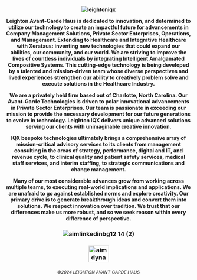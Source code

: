 
  <h4 align="middle">

 ![leightoniqx](https://user-images.githubusercontent.com/119469038/223314153-503908f2-f844-40d2-91b6-7d8fd6fc22a9.gif)


Leighton Avant-Garde Haus is dedicated to innovation, and determined to utilize our technology to create an impactful future for advancements in Company Management Solutions, Private Sector Enterprises, Operations, and Management. Extending to Healthcare and Integrative Healthcare with Xerataus: inventing new technologies that could expand our abilities, our community, and our world. We are striving to improve the lives of countless individuals by integrating Intelligent Amalgamated Compositive Systems. This cutting-edge technology is being developed by a talented and mission-driven team whose diverse perspectives and lived experiences strengthen our ability to creatively problem solve and execute solutions in the Healthcare Industry.

We are a privately held firm based out of Charlotte, North Carolina. Our Avant-Garde Technologies is driven to polar innovational advancements in Private Sector Enterprises. Our team is passionate in exceeding our mission to provide the necessary development for our future generations to evolve in technology. Leighton IQX delivers unique advanced solutions serving our clients with unimaginable creative innovation.

IQX bespoke technologies ultimately brings a comprehensive array of mission-critical advisory services to its clients from management consulting in the areas of strategy, performance, digital and IT, and revenue cycle, to clinical quality and patient safety services, medical staff services, and interim staffing, to strategic communications and change management.

Many of our most considerable advances grow from working across multiple teams, to executing real-world implications and applications. We are unafraid to go against established norms and explore creativity. Our primary drive is to generate breakthrough ideas and convert them into solutions. We respect innovation over tradition. We trust that our differences make us more robust, and so we seek reason within every difference of perspective.

 
  <h3 align="middle">

  
![aimlinkedinbg12 14 (2)](https://user-images.githubusercontent.com/119469038/209342013-ad59d147-7591-4a96-8714-495374bf51ad.png)

 <h3 align="middle">
 
   
  <a href="https://linkedin.com/company/theleightonhaus/" target="blank"><img align="center" src="https://raw.githubusercontent.com/rahuldkjain/github-profile-readme-generator/master/src/images/icons/Social/linked-in-alt.svg" alt="aimdynamix" height="45" width="55" /></a>
 
  <h6 align="middle">

<sub>©2024 LEIGHTON AVANT-GARDE HAUS</sub>

   
